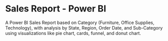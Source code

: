 # Sales Report - Power BI 
A Power BI Sales Report based on Category (Furniture, Office Supplies, Technology), with analysis by State, Region, Order Date, and Sub-Category using visualizations like pie chart, cards, funnel, and donut chart.
